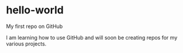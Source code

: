 # hello-world
My first repo on GitHub

I am learning how to use GitHub and will soon be creating repos for my various projects.

